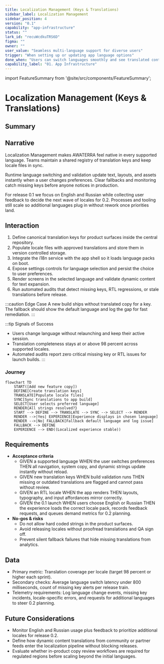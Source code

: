 ```yaml
---
title: Localization Management (Keys & Translations)
sidebar_label: Localization Management
sidebar_position: 4
version: "0.1"
capability: "app-infrastructure"
status: ""
lark_id: "recuWcdkuTRS6D"
figma: ""
owner: ""
user_value: "Seamless multi-language support for diverse users"
trigger: "When setting up or updating app language options"
done_when: "Users can switch languages smoothly and see translated content without errors"
capability_label: "01. App Infrastructure"
---
```


import FeatureSummary from '@site/src/components/FeatureSummary';

# Localization Management (Keys & Translations)

## Summary

<FeatureSummary />

## Narrative
Localization Management makes AWATERRA feel native in every supported language. Teams maintain a shared registry of translation keys and keep locale files in sync.

Runtime language switching and validation update text, layouts, and assets instantly when a user changes preferences. Clear fallbacks and monitoring catch missing keys before anyone notices in production.

For release 0.1 we focus on English and Russian while collecting user feedback to decide the next wave of locales for 0.2. Processes and tooling still scale so additional languages plug in without rework once priorities land.

## Interaction
1. Define canonical translation keys for product surfaces inside the central repository.
2. Populate locale files with approved translations and store them in version controlled storage.
3. Integrate the i18n service with the app shell so it loads language packs on boot.
4. Expose settings controls for language selection and persist the choice to user preferences.
5. Render screens in the selected language and validate dynamic content for text expansion.
6. Run automated audits that detect missing keys, RTL regressions, or stale translations before release.

:::caution Edge Case
A new build ships without translated copy for a key. The fallback should show the default language and log the gap for fast remediation.
:::

:::tip Signals of Success
- Users change language without relaunching and keep their active session.
- Translation completeness stays at or above 98 percent across supported locales.
- Automated audits report zero critical missing key or RTL issues for launch builds.
:::

### Journey

```mermaid
flowchart TD
    START([Add new feature copy])
    DEFINE[Create translation keys]
    TRANSLATE[Populate locale files]
    SYNC[Sync translations to app build]
    SELECT[User selects preferred language]
    RENDER{All strings resolved?}
    START --> DEFINE --> TRANSLATE --> SYNC --> SELECT --> RENDER
    RENDER -->|Yes| EXPERIENCE[Experience displays in chosen language]
    RENDER -->|No| FALLBACK[Fallback default language and log issue]
    FALLBACK --> DEFINE
    EXPERIENCE --> END((Localized experience stable))
```

## Requirements
- **Acceptance criteria**
  - GIVEN a supported language WHEN the user switches preferences THEN all navigation, system copy, and dynamic strings update instantly without reload.
  - GIVEN new translation keys WHEN build validation runs THEN missing or outdated translations are flagged and cannot pass without review.
  - GIVEN an RTL locale WHEN the app renders THEN layouts, typography, and input affordances mirror correctly.
  - GIVEN the 0.1 launch WHEN users choose English or Russian THEN the experience loads the correct locale pack, records feedback requests, and queues demand metrics for 0.2 planning.
- **No-gos & risks**
  - Do not allow hard coded strings in the product surfaces.
  - Avoid releasing locales without proofread translations and QA sign off.
  - Prevent silent fallback failures that hide missing translations from analytics.

## Data
- Primary metric: Translation coverage per locale (target 98 percent or higher each sprint).
- Secondary checks: Average language switch latency under 800 milliseconds, count of missing key alerts per release train.
- Telemetry requirements: Log language change events, missing key incidents, locale-specific errors, and requests for additional languages to steer 0.2 planning.

## Future Considerations
- Monitor English and Russian usage plus feedback to prioritize additional locales for release 0.2.
- Define how dynamic content translations from community or partner feeds enter the localization pipeline without blocking releases.
- Evaluate whether in-product copy review workflows are required for regulated regions before scaling beyond the initial languages.
